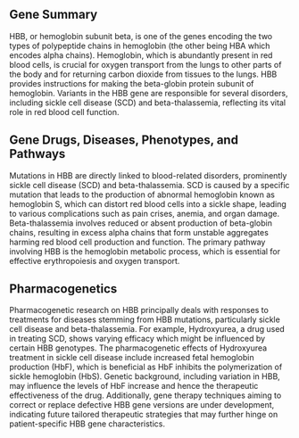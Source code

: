 ## Gene Summary
HBB, or hemoglobin subunit beta, is one of the genes encoding the two types of polypeptide chains in hemoglobin (the other being HBA which encodes alpha chains). Hemoglobin, which is abundantly present in red blood cells, is crucial for oxygen transport from the lungs to other parts of the body and for returning carbon dioxide from tissues to the lungs. HBB provides instructions for making the beta-globin protein subunit of hemoglobin. Variants in the HBB gene are responsible for several disorders, including sickle cell disease (SCD) and beta-thalassemia, reflecting its vital role in red blood cell function.

## Gene Drugs, Diseases, Phenotypes, and Pathways
Mutations in HBB are directly linked to blood-related disorders, prominently sickle cell disease (SCD) and beta-thalassemia. SCD is caused by a specific mutation that leads to the production of abnormal hemoglobin known as hemoglobin S, which can distort red blood cells into a sickle shape, leading to various complications such as pain crises, anemia, and organ damage. Beta-thalassemia involves reduced or absent production of beta-globin chains, resulting in excess alpha chains that form unstable aggregates harming red blood cell production and function. The primary pathway involving HBB is the hemoglobin metabolic process, which is essential for effective erythropoiesis and oxygen transport.

## Pharmacogenetics
Pharmacogenetic research on HBB principally deals with responses to treatments for diseases stemming from HBB mutations, particularly sickle cell disease and beta-thalassemia. For example, Hydroxyurea, a drug used in treating SCD, shows varying efficacy which might be influenced by certain HBB genotypes. The pharmacogenetic effects of Hydroxyurea treatment in sickle cell disease include increased fetal hemoglobin production (HbF), which is beneficial as HbF inhibits the polymerization of sickle hemoglobin (HbS). Genetic background, including variation in HBB, may influence the levels of HbF increase and hence the therapeutic effectiveness of the drug. Additionally, gene therapy techniques aiming to correct or replace defective HBB gene versions are under development, indicating future tailored therapeutic strategies that may further hinge on patient-specific HBB gene characteristics.